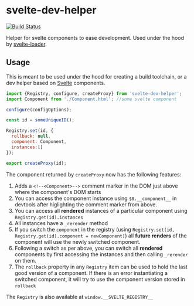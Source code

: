 # svelte-dev-helper

[![Build Status](https://travis-ci.org/ekhaled/svelte-dev-helper.svg?branch=master)](https://travis-ci.org/ekhaled/svelte-dev-helper)

Helper for svelte components to ease development.
Used under the hood by [svelte-loader](https://github.com/sveltejs/svelte-loader).


## Usage

This is meant to be used under the hood for creating a build toolchain, or a dev helper based on [Svelte](https://svelte.technology/) components.

```js
import {Registry, configure, createProxy} from 'svelte-dev-helper';
import Component from './Component.html'; //some svelte component

configure(configOptions);

const id = someUniqueID();

Registry.set(id, {
  rollback: null,
  component: Component,
  instances:[]
});

export createProxy(id);

```

The component returned by `createProxy` now has the following features:
 1. Adds a `<!--<Component>-->` comment marker in the DOM just above where the component's DOM starts
 2. You can access the component instance using `$0.__component__` in devtools after higlighting the comment marker from above.
 3. You can access all **rendered** instances of a particular component using `Registry.get(id).instances`
 4. All instances have a `_rerender` method
 4. If you switch the `component` in the registry (using `Registry.set(id, Registry.get(id).component = newComponent)`) all **future renders** of the component will use the newly switched component.
 5. Following a switch as per above, you can switch all **rendered** components by first accessing the instances and then calling `_rerender` on them.
 6. The `rollback` property in any `Registry` item can be used to hold the last good version of a component. If there is an error instantiating a switched component, it will try to use the component version stored in `rollback`

 The `Registry` is also available at `window.__SVELTE_REGISTRY__`
